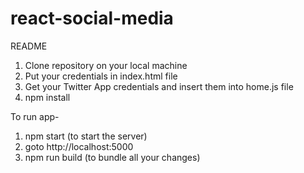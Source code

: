 # react-social-media

README

1. Clone repository on your local machine
2. Put your credentials in index.html file
3. Get your Twitter App credentials and insert them into home.js file
2. npm install

To run app-

1. npm start (to start the server)
2. goto http://localhost:5000
3. npm run build (to bundle all your changes)
